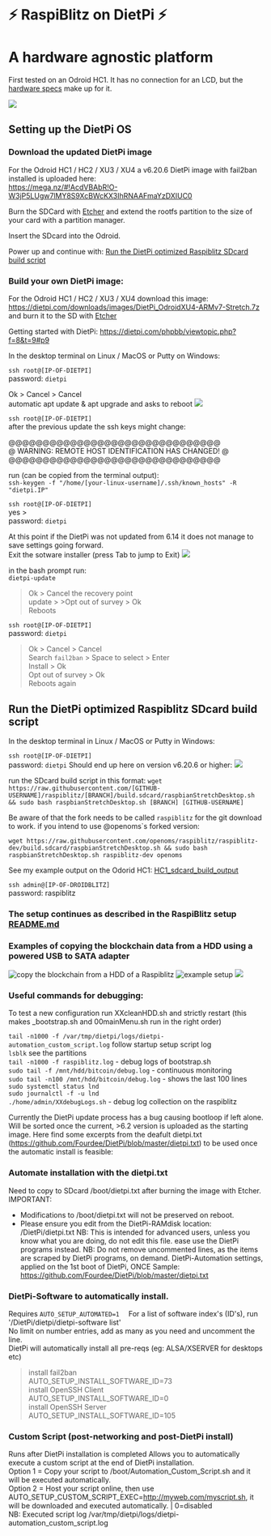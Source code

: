 # ⚡️ RaspiBlitz on DietPi ⚡️
#  A hardware agnostic platform

First tested on an Odroid HC1. It has no connection for an LCD, but the [hardware specs](hw_comparison.md) make up for it.

![](pictures/DroidBlitz.jpg)


## Setting up the DietPi OS

### Download the updated DietPi image

For the Odroid HC1 / HC2 / XU3 / XU4 a v6.20.6 DietPi image with fail2ban installed is uploaded here:  
https://mega.nz/#!AcdVBAbR!O-W3jP5LUgw7lMY8S9XcBWcKX3IhRNAAFmaYzDXIUC0  

Burn the SDCard with [Etcher](https://www.balena.io/etcher/) and extend the rootfs partition to the size of your card with a partition manager.

Insert the SDcard into the Odroid.

Power up and continue with: [Run the DietPi optimized Raspiblitz SDcard build script](#Run-the-DietPi-optimized-Raspiblitz-SDcard-build-script)

### Build your own DietPi image:

For the Odroid HC1 / HC2 / XU3 / XU4 download this image:   
https://dietpi.com/downloads/images/DietPi_OdroidXU4-ARMv7-Stretch.7z  
and burn it to the SD with [Etcher](https://www.balena.io/etcher/)

Getting started with DietPi: https://dietpi.com/phpbb/viewtopic.php?f=8&t=9#p9  

In the desktop terminal on Linux / MacOS or Putty on Windows:  

`ssh root@[IP-OF-DIETPI]`  
password: `dietpi`  

Ok > Cancel > Cancel  
automatic apt update & apt upgrade and asks to reboot
![](pictures/dietpi_1st_reboot.png)  

`ssh root@[IP-OF-DIETPI]`  
after the previous update the ssh keys might change:

@@@@@@@@@@@@@@@@@@@@@@@@@@@@@@@  
@ WARNING: REMOTE HOST IDENTIFICATION HAS CHANGED! @  
@@@@@@@@@@@@@@@@@@@@@@@@@@@@@@@  

run (can be copied from the terminal output):   
`ssh-keygen -f "/home/[your-linux-username]/.ssh/known_hosts" -R "dietpi.IP"`

`ssh root@[IP-OF-DIETPI]`   
yes >   
password: `dietpi`  

At this point if the DietPi was not updated from 6.14 it does not manage to save settings going forward.  
Exit the sotware installer (press Tab to jump to Exit)
![](pictures/dietpi-software_exit.png)  

in the bash prompt run:  
`dietpi-update`
>Ok > Cancel the recovery point   
update > >Opt out of survey > Ok  
Reboots

`ssh root@[IP-OF-DIETPI]`  
password: `dietpi` 

>Ok > Cancel > Cancel  
Search `fail2ban` > Space to select > Enter   
> Install > Ok  
>Opt out of survey > Ok  
Reboots again

## Run the DietPi optimized Raspiblitz SDcard build script

In the desktop terminal in Linux / MacOS or Putty in Windows:

`ssh root@[IP-OF-DIETPI]`  
password: `dietpi` 
Should end up here on version v6.20.6 or higher: 
![](pictures/bash_prompt.png)

run the SDcard build script in this format:
`wget https://raw.githubusercontent.com/[GITHUB-USERNAME]/raspiblitz/[BRANCH]/build.sdcard/raspbianStretchDesktop.sh && sudo bash raspbianStretchDesktop.sh [BRANCH] [GITHUB-USERNAME]`

Be aware of that the fork needs to be called `raspiblitz` for the git download to work.
if you intend to use @openoms`s forked version:

`wget https://raw.githubusercontent.com/openoms/raspiblitz/raspiblitz-dev/build.sdcard/raspbianStretchDesktop.sh && sudo bash raspbianStretchDesktop.sh raspiblitz-dev openoms`

See my example output on the Odorid HC1: [HC1_sdcard_build_output](logs/HC1_sdcard_build_output)  

`ssh admin@[IP-OF-DROIDBLITZ]`  
password: raspiblitz

### The setup continues as described in the RaspiBlitz setup [README.md](/README.md#documentation)



### Examples of copying the blockchain data from a HDD using a powered USB to SATA adapter

![copy the blockchain from a HDD of a Raspiblitz](pictures/5_options_to_copy.png)
![example setup](pictures/HDD_copy_example.jpg)
![](pictures/adapterHDD_HC1.jpg)

### Useful commands for debugging:
To test a new configuration run XXcleanHDD.sh and strictly restart
(this makes _bootstrap.sh and 00mainMenu.sh run in the right order)

`tail -n1000 -f /var/tmp/dietpi/logs/dietpi-automation_custom_script.log` follow startup setup script log  
`lsblk` see the partitions  
`tail -n1000 -f raspiblitz.log` - debug logs of bootstrap.sh  
`sudo tail -f /mnt/hdd/bitcoin/debug.log` - continuous monitoring  
`sudo tail -n100 /mnt/hdd/bitcoin/debug.log` - shows the last 100 lines  
`sudo systemctl status lnd`  
`sudo journalctl -f -u lnd`  
`./home/admin/XXdebugLogs.sh` - debug log collection on the raspiblitz 

Currently the DietPi update process has a bug causing bootloop if left alone. Will be sorted once the current, >6.2 version is uploaded as the starting image.
Here find some excerpts from the deafult dietpi.txt (https://github.com/Fourdee/DietPi/blob/master/dietpi.txt) to be used once the automatic install is feasible:

### Automate installation with the dietpi.txt
Need to copy to SDcard /boot/dietpi.txt after burning the image with Etcher.
IMPORTANT:
- Modifications to /boot/dietpi.txt will not be preserved on reboot.
- Please ensure you edit from the DietPi-RAMdisk location: /DietPi/dietpi.txt
NB: This is intended for advanced users, unless you know what you are doing, do not edit this file. ease use the DietPi programs instead.
NB: Do not remove uncommented lines, as the items are scraped by DietPi programs, on demand.
DietPi-Automation settings, applied on the 1st boot of DietPi, ONCE
Sample:
https://github.com/Fourdee/DietPi/blob/master/dietpi.txt

### DietPi-Software to automatically install.  
Requires `AUTO_SETUP_AUTOMATED=1  `
For a list of software index's (ID's), run '/DietPi/dietpi/dietpi-software list'  
No limit on number entries, add as many as you need and uncomment the line.  
DietPi will automatically install all pre-reqs (eg: ALSA/XSERVER for desktops etc)  
>install fail2ban  
AUTO_SETUP_INSTALL_SOFTWARE_ID=73  
install OpenSSH Client  
AUTO_SETUP_INSTALL_SOFTWARE_ID=0  
install OpenSSH Server  
AUTO_SETUP_INSTALL_SOFTWARE_ID=105  


### Custom Script (post-networking and post-DietPi install) 
Runs after DietPi installation is completed
Allows you to automatically execute a custom script at the end of DietPi installation.  
Option 1 = Copy your script to /boot/Automation_Custom_Script.sh and it will be executed automatically.  
Option 2 = Host your script online, then use AUTO_SETUP_CUSTOM_SCRIPT_EXEC=http://myweb.com/myscript.sh, it will be downloaded and executed automatically. | 0=disabled  
NB: Executed script log /var/tmp/dietpi/logs/dietpi-automation_custom_script.log
